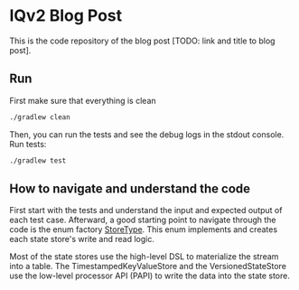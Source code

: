 # IQv2 Blog Post

This is the code repository of the blog post [TODO: link and title to blog post].

## Run

First make sure that everything is clean

```bash
./gradlew clean
```

Then, you can run the tests and see the debug logs in the stdout console.
Run tests:

```bash
./gradlew test
```

## How to navigate and understand the code

First start with the tests and understand the input and expected output of each test case. Afterward, a good starting
point to navigate through the code is the enum
factory [StoreType](https://github.com/bakdata/IQv2-blog-post-private/blob/ec6d3eba818b23dd7734202d39f6b7ed29875ef8/src/main/java/com/bakdata/kafka/example/StoreType.java#L19-L19).
This enum implements and creates each state store's write and read logic.

Most of the state stores use the high-level DSL to materialize the stream into a table. The TimestampedKeyValueStore and
the VersionedStateStore use the low-level processor API (PAPI) to write the data into the state store.
